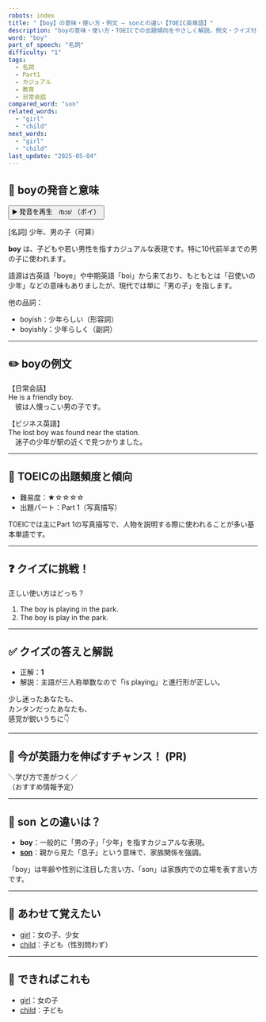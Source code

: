 ```yaml
---
robots: index
title: "【boy】の意味・使い方・例文 ― sonとの違い【TOEIC英単語】"
description: "boyの意味・使い方・TOEICでの出題傾向をやさしく解説。例文・クイズ付きでsonとの違いもわかりやすく学べます。"
word: "boy"
part_of_speech: "名詞"
difficulty: "1"
tags:
  - 名詞
  - Part1
  - カジュアル
  - 教育
  - 日常会話
compared_word: "son"
related_words:
  - "girl"
  - "child"
next_words:
  - "girl"
  - "child"
last_update: "2025-05-04"
---
```


## 🔰 boyの発音と意味

<button class="play-audio" onclick="playTTS('boy')">
  <span class="play-audio-main">
    ▶️ 発音を再生　/bɔɪ/
  </span>
  <span class="play-audio-sub">
    （ボイ）
  </span>
</button>

[名詞] 少年、男の子（可算）

**boy** は、子どもや若い男性を指すカジュアルな表現です。特に10代前半までの男の子に使われます。

語源は古英語「boye」や中期英語「boi」から来ており、もともとは「召使いの少年」などの意味もありましたが、現代では単に「男の子」を指します。

他の品詞：  
- boyish：少年らしい（形容詞）
- boyishly：少年らしく（副詞）

---

## ✏️ boyの例文

【日常会話】  
He is a friendly boy.  
　彼は人懐っこい男の子です。

【ビジネス英語】  
The lost boy was found near the station.  
　迷子の少年が駅の近くで見つかりました。

---

## 🎯 TOEICの出題頻度と傾向

- 難易度：★☆☆☆☆
- 出題パート：Part 1（写真描写）

TOEICでは主にPart 1の写真描写で、人物を説明する際に使われることが多い基本単語です。

---

## ❓ クイズに挑戦！

正しい使い方はどっち？

1. The boy is playing in the park.  
2. The boy is play in the park.

---

## ✅ クイズの答えと解説

- 正解：**1**
- 解説：主語が三人称単数なので「is playing」と進行形が正しい。

少し迷ったあなたも、  
カンタンだったあなたも、  
感覚が鋭いうちに👇️

---

## 🚀 今が英語力を伸ばすチャンス！ (PR)

<div class="info-center">
＼学び方で差がつく／<br>  
（おすすめ情報予定）
</div>

---

## 🤔  son との違いは？

- **boy**：一般的に「男の子」「少年」を指すカジュアルな表現。
- **[son](/word/son/)**：親から見た「息子」という意味で、家族関係を強調。

「boy」は年齢や性別に注目した言い方、「son」は家族内での立場を表す言い方です。

---

## 🧩 あわせて覚えたい

- [girl](/word/girl/)：女の子、少女
- [child](/word/child/)：子ども（性別問わず）

---

## 📖 できればこれも

- [girl](/word/girl/)：女の子
- [child](/word/child/)：子ども

<!-- cvid: aid06_bid15 -->
